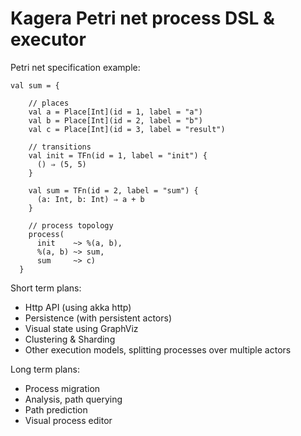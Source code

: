 # Kagera Petri net process DSL & executor

Petri net specification example:

```
val sum = {

    // places
    val a = Place[Int](id = 1, label = "a")
    val b = Place[Int](id = 2, label = "b")
    val c = Place[Int](id = 3, label = "result")

    // transitions
    val init = TFn(id = 1, label = "init") {
      () ⇒ (5, 5)
    }

    val sum = TFn(id = 2, label = "sum") {
      (a: Int, b: Int) ⇒ a + b
    }

    // process topology
    process(
      init    ~> %(a, b),
      %(a, b) ~> sum,
      sum     ~> c)
  }

```

Short term plans:

* Http API (using akka http)
* Persistence (with persistent actors)
* Visual state using GraphViz
* Clustering & Sharding
* Other execution models, splitting processes over multiple actors

Long term plans:
* Process migration
* Analysis, path querying 
* Path prediction
* Visual process editor



